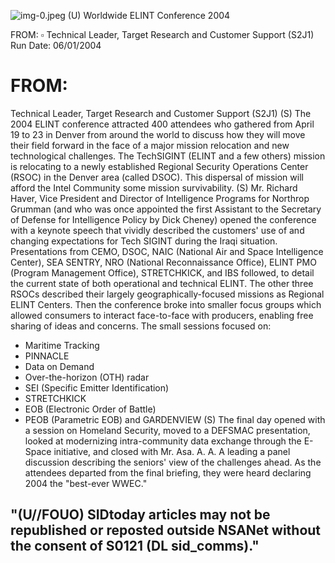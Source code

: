 ![img-0.jpeg](img-0.jpeg)
(U) Worldwide ELINT Conference 2004

FROM: $\square$
Technical Leader, Target Research and Customer Support (S2J1)
Run Date: 06/01/2004

# FROM: 

Technical Leader, Target Research and Customer Support (S2J1)
(S) The 2004 ELINT conference attracted 400 attendees who gathered from April 19 to 23 in Denver from around the world to discuss how they will move their field forward in the face of a major mission relocation and new technological challenges. The TechSIGINT (ELINT and a few others) mission is relocating to a newly established Regional Security Operations Center (RSOC) in the Denver area (called DSOC). This dispersal of mission will afford the Intel Community some mission survivability.
(S) Mr. Richard Haver, Vice President and Director of Intelligence Programs for Northrop Grumman (and who was once appointed the first Assistant to the Secretary of Defense for Intelligence Policy by Dick Cheney) opened the conference with a keynote speech that vividly described the customers' use of and changing expectations for Tech SIGINT during the Iraqi situation. Presentations from CEMO, DSOC, NAIC (National Air and Space Intelligence Center), SEA SENTRY, NRO (National Reconnaissance Office), ELINT PMO (Program Management Office), STRETCHKICK, and IBS followed, to detail the current state of both operational and technical ELINT. The other three RSOCs described their largely geographically-focused missions as Regional ELINT Centers. Then the conference broke into smaller focus groups which allowed consumers to interact face-to-face with producers, enabling free sharing of ideas and concerns. The small sessions focused on:

- Maritime Tracking
- PINNACLE
- Data on Demand
- Over-the-horizon (OTH) radar
- SEI (Specific Emitter Identification)
- STRETCHKICK
- EOB (Electronic Order of Battle)
- PEOB (Parametric EOB) and GARDENVIEW
(S) The final day opened with a session on Homeland Security, moved to a DEFSMAC presentation, looked at modernizing intra-community data exchange through the E-Space initiative, and closed with Mr. Asa. A. A. A leading a panel discussion describing the seniors' view of the challenges ahead. As the attendees departed from the final briefing, they were heard declaring 2004 the "best-ever WWEC."


## "(U//FOUO) SIDtoday articles may not be republished or reposted outside NSANet without the consent of S0121 (DL sid_comms)."
